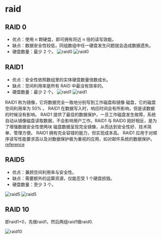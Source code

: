  # raid
## RAID 0
- 优点：使用 n 颗硬盘，即可拥有将近 n 倍的读写效能。
- 缺点：数据安全性较低，同组数组中任一硬盘发生问题就会造成数据遗失。
- 硬盘数量：最少 2 个。
![raid0](https://pic2.zhimg.com/80/0ab608c6eef8e74f926f9c1e89753a99_hd.png) ![raid0](https://pic4.zhimg.com/80/v2-29d439a5d1a24127bc48d41e42b093af_hd.jpg)


## RAID1
- 优点：安全性依照数组里的实体硬盘数量倍数成长。
- 缺点：空间利用率是所有 RAID 中最没有效率的。
- 硬盘数量：最少 2 个。
![raid1](https://pic4.zhimg.com/80/595a2d853196c5b38ceee5d98032baeb_hd.png) ![raid1](https://pic3.zhimg.com/80/v2-731c286299fee461a9e0c87ca231df16_hd.jpg)
 

RAID1 称为镜像，它将数据完全一致地分别写到工作磁盘和镜像 磁盘，它的磁盘空间利用率为 50% 。 RAID1 在数据写入时，响应时间会有所影响，但是读数据的时候没有影响。 RAID1 提供了最佳的数据保护，一旦工作磁盘发生故障，系统自动从镜像磁盘读取数据，不会影响用户工作。RAID1 与 RAID0 刚好相反，是为了增强数据安全性使两块 磁盘数据呈现完全镜像，从而达到安全性好、技术简单、管理方便。 RAID1 拥有完全容错的能力，但实现成本高。 RAID1 应用于对顺序读写性能要求高以及对数据保护极为重视的应用，如对邮件系统的数据保护。[reference](https://www.zhihu.com/question/20131784/answer/90235520)

## RAID5
- 优点：兼顾空间利用率与安全性。
- 缺点：需要额外的运算资源，仅能忍受 1 个硬盘损毁。
- 硬盘数量：至少 3 个。

![raid5](https://pic4.zhimg.com/80/8ff9b2beeaf295dd1f41d98af50d1ebf_hd.png) ![raid5](https://pic2.zhimg.com/80/v2-2a1d0b4b5db928cd2b8df7f5c50f8455_hd.jpg)


## RAID 10

即raid1+0，先做raid1，然后两组raid1做raid0.

![raid10](https://pic4.zhimg.com/29966aef58264fa7eabd94b2baa2fe43_r.jpg)
